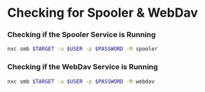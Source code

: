 # Checking for Spooler & WebDav

### Checking if the Spooler Service is Running

```bash
nxc smb $TARGET -u $USER -p $PASSWORD -M spooler
```

### Checking if the WebDav Service is Running

```bash
nxc smb $TARGET -u $USER -p $PASSWORD -M webdav
```
